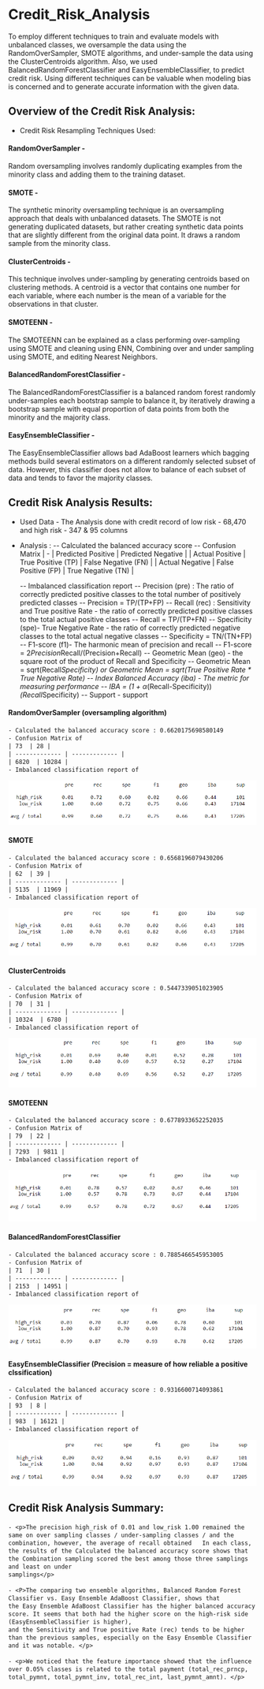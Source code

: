 # Credit_Risk_Analysis
<p>To employ different techniques to train and evaluate models with unbalanced classes, we oversample the data using 
the RandomOverSampler, SMOTE algorithms, and under-sample the data using the ClusterCentroids algorithm.  
Also, we used BalancedRandomForestClassifier and EasyEnsembleClassifier, to predict credit risk. Using different techniques can be valuable 
when modeling bias is concerned and to generate accurate information with the given data. </P>

## Overview of the Credit Risk Analysis:
- Credit Risk Resampling Techniques Used:

#### RandomOverSampler - 
<P> Random oversampling involves randomly duplicating examples from the minority class and adding them to the training dataset. </P>

#### SMOTE - 
<P>The synthetic minority oversampling technique is an oversampling approach that deals with unbalanced datasets.  The SMOTE is not generating duplicated datasets, but rather creating synthetic data points that are slightly different from the original data point. It draws a random sample from the minority class. </P>

####  ClusterCentroids - 
<P> This technique involves under-sampling by generating centroids based on clustering methods.  A centroid is a vector that contains one number for each variable, where each number is the mean of a variable for the observations in that cluster. </P>

#### SMOTEENN - 
<P> The SMOTEENN can be explained as a class performing over-sampling using SMOTE and cleaning using ENN, Combining over and under sampling using SMOTE, and editing Nearest Neighbors. </P>


#### BalancedRandomForestClassifier - 
<P> The BalancedRandomForestClassifier is a balanced random forest randomly under-samples each bootstrap sample to balance it, by iteratively drawing a bootstrap sample with equal proportion of data points from both the minority and the majority class. </P>

#### EasyEnsembleClassifier - 
<P> The EasyEnsembleClassifier allows bad AdaBoost learners which bagging methods build several estimators on a different randomly selected subset of data. However, this classifier does not allow to balance of each subset of data and tends to favor the majority classes. </P>

## Credit Risk Analysis Results:
 - Used Data - The Analysis done with credit record of low risk - 68,470 and high risk - 347 & 95 columns
 - Analysis : 
	-- Calculated the balanced accuracy score
	-- Confusion Matrix
	| - | Predicted Positive  | Predicted Negative |
	| Actual Positive | True Positive (TP) | False Negative (FN) |
	| Actual Negative | False Positive (FP)  | True Negative (TN) |
	
	-- Imbalanced classification report
		-- Precision (pre) : The ratio of correctly predicted positive classes to the total number of positively predicted classes
			-- Precision = TP/(TP+FP)
		-- Recall (rec) : Sensitivity and True positive Rate - the ratio of correctly predicted positive classes to the total actual positive classes 
			-- Recall = TP/(TP+FN)
		-- Specificity (spe)- True Negative Rate - the ratio of correctly predicted negative classes to the total actual negative classes
			-- Specificity = TN/(TN+FP)
		-- F1-score (f1)- The harmonic mean of precision and recall
			-- F1-score = 2*Precision*Recall/(Precision+Recall)
		-- Geometric Mean (geo) - the square root of the product of Recall and Specificity
			-- Geometric Mean = sqrt(Recall*Specificity) or Geometric Mean = sqrt(True Positive Rate * True Negative Rate)
		-- Index Balanced Accuracy (iba) - The metric for measuring performance
			-- IBA = (1 + α*(Recall-Specificity))*(Recall*Specificity)
		-- Support - support
 
#### RandomOverSampler (oversampling algorithm)
	- Calculated the balanced accuracy score : 0.6620175698580149
	- Confusion Matrix of 
	| 73  | 28 |
	| ------------- | ------------- |
	| 6820  | 10284 |
	- Imbalanced classification report of
![RandomOverSampler results](Images/ROS.PNG)


#### SMOTE
	- Calculated the balanced accuracy score : 0.6568196079430206
	- Confusion Matrix of 
	| 62  | 39 |
	| ------------- | ------------- |
	| 5135  | 11969 |
	- Imbalanced classification report of
![SMOTE results](Images/SMOTE.PNG)	
	
	
####  ClusterCentroids
	- Calculated the balanced accuracy score : 0.5447339051023905
	- Confusion Matrix of 
	| 70  | 31 |
	| ------------- | ------------- |
	| 10324  | 6780 |
	- Imbalanced classification report of
![ClusterCentroids results](Images/CC.PNG)	
	
	
#### SMOTEENN 
	- Calculated the balanced accuracy score : 0.6778933652252035
	- Confusion Matrix of 
	| 79  | 22 |
	| ------------- | ------------- |
	| 7293  | 9811 |
	- Imbalanced classification report of
![SMOTEENN results](Images/SMOTEENN.PNG)	

	
#### BalancedRandomForestClassifier
	- Calculated the balanced accuracy score : 0.7885466545953005
	- Confusion Matrix of 
	| 71  | 30 |
	| ------------- | ------------- |
	| 2153  | 14951 |
	- Imbalanced classification report of
![BalancedRandomForestClassifier results](Images/BRFC.PNG)	
	
	
#### EasyEnsembleClassifier (Precision = measure of how reliable a positive clssification)
	- Calculated the balanced accuracy score : 0.9316600714093861
	- Confusion Matrix of 
	| 93  | 8 |
	| ------------- | ------------- |
	| 983  | 16121 |
	- Imbalanced classification report of
![EasyEnsembleClassifier results](Images/EEC.PNG)	
	
	
## Credit Risk Analysis Summary:
	
	- <p>The precision high_risk of 0.01 and low_risk 1.00 remained the same on over sampling classes / under-sampling classes / and the combination, however, the average of recall obtained 	In each class, the results of the Calculated the balanced accuracy score shows that the Combination sampling scored the best among those three samplings and least on under
	samplings</p>
	
	- <P>The comparing two ensemble algorithms, Balanced Random Forest Classifier vs. Easy Ensemble AdaBoost Classifier, shows that 
	the Easy Ensemble AdaBoost Classifier has the higher balanced accuracy score. It seems that both had the higher score on the high-risk side (EasyEnsembleClassifier is higher),
	and the Sensitivity and True positive Rate (rec) tends to be higher than the previous samples, especially on the Easy Ensemble Classifier and it was notable. </p>
	
	- <p>We noticed that the feature importance showed that the influence over 0.05% classes is related to the total payment (total_rec_prncp, total_pymnt, total_pymnt_inv, total_rec_int, last_pymnt_amnt). </p>


